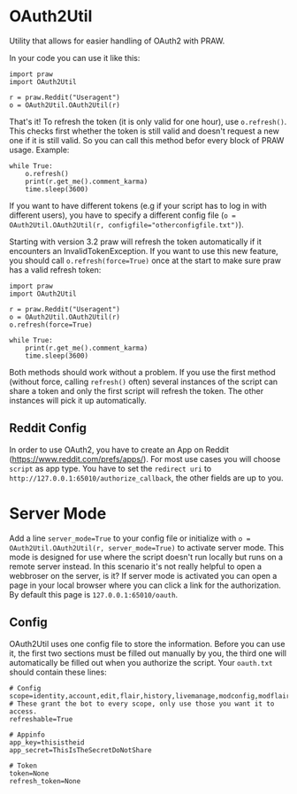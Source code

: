 # OAuth2Util
Utility that allows for easier handling of OAuth2 with PRAW.

In your code you can use it like this:

	import praw
	import OAuth2Util

	r = praw.Reddit("Useragent")
	o = OAuth2Util.OAuth2Util(r)

That's it! To refresh the token (it is only valid for one hour), use `o.refresh()`. This checks first whether the token is still valid and doesn't request a new one if it is still valid. So you can call this method befor every block of PRAW usage. Example:

	while True:
		o.refresh()
		print(r.get_me().comment_karma)
		time.sleep(3600)

If you want to have different tokens (e.g if your script has to log in with different users), you have to specify a different config file (`o = OAuth2Util.OAuth2Util(r, configfile="otherconfigfile.txt")`).

Starting with version 3.2 praw will refresh the token automatically if it encounters an InvalidTokenException. If you want to use this new feature, you should call `o.refresh(force=True)` once at the start to make sure praw has a valid refresh token:

	import praw
	import OAuth2Util

	r = praw.Reddit("Useragent")
	o = OAuth2Util.OAuth2Util(r)
	o.refresh(force=True)

	while True:
		print(r.get_me().comment_karma)
		time.sleep(3600)

Both methods should work without a problem. If you use the first method (without force, calling `refresh()` often) several instances of the script can share a token and only the first script will refresh the token. The other instances will pick it up automatically.

## Reddit Config
In order to use OAuth2, you have to create an App on Reddit (https://www.reddit.com/prefs/apps/). For most use cases you will choose `script` as app type. You have to set the `redirect uri` to `http://127.0.0.1:65010/authorize_callback`, the other fields are up to you.

# Server Mode
Add a line `server_mode=True` to your config file or initialize with `o = OAuth2Util.OAuth2Util(r, server_mode=True)` to activate server mode. This mode is designed for use where the script doesn't run locally but runs on a remote server instead. In this scenario it's not really helpful to open a webbroser on the server, is it? If server mode is activated you can open a page in your local browser where you can click a link for the authorization. By default this page is `127.0.0.1:65010/oauth`.

## Config
OAuth2Util uses one config file to store the information. Before you can use it, the first two sections must be filled out manually by you, the third one will automatically be filled out when you authorize the script. Your `oauth.txt` should contain these lines:

	# Config
	scope=identity,account,edit,flair,history,livemanage,modconfig,modflair,modlog,modothers,modposts,modself,modwiki,mysubreddits,privatemessages,read,report,save,submit,subscribe,vote,wikiedit,wikiread # These grant the bot to every scope, only use those you want it to access.
	refreshable=True

	# Appinfo
	app_key=thisistheid
	app_secret=ThisIsTheSecretDoNotShare

	# Token
	token=None
	refresh_token=None
